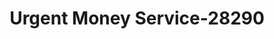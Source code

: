 ---
f_zip-code: 85251
f_state-code: AZ
title: Urgent Money Service-28290
f_phone: 480-421-2274
f_city-only: Scottsdale
f_address: 2960 North Hayden Road Scottsdale
f_location-unique-id: '28290'
slug: urgent-money-service-28290
updated-on: '2024-05-30T13:46:58.046Z'
created-on: '2024-05-30T13:36:59.803Z'
published-on: '2024-05-30T13:54:32.469Z'
f_city-state: cms/city/scottsdale-az.md
f_company: cms/company/urgent-money-service.md
f_state: cms/state/arizona.md
layout: '[payday-loan].html'
tags: payday-loan
---